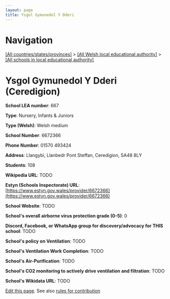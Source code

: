 ```yaml
---
layout: page
title: Ysgol Gymunedol Y Dderi
---
```

# Navigation

[[All countries/states/provinces]](../../..) > [[All Welsh local educational authority]](../..) > [[All schools in local educational authority]](..)

# Ysgol Gymunedol Y Dderi (Ceredigion)

**School LEA number**: 667

**Type**: Nursery, Infants & Juniors

**Type (Welsh)**: Welsh medium

**School Number**: 6672366

**Phone Number**: 01570 493424

**Address**: Llangybi, Llanbedr Pont Steffan, Ceredigion, SA48 8LY

**Students**: 108

**Wikipedia URL**: TODO

**Estyn (Schools Inspectorate) URL**: [https://www.estyn.gov.wales/provider/6672366](https://www.estyn.gov.wales/provider/6672366)

**School Website**: TODO

**School's overall airborne virus protection grade (0-5)**: 0

**Discord, Facebook, or WhatsApp group for discovery/advocacy for THIS school**: TODO

**School's policy on Ventilation**: TODO

**School's Ventilation Work Completion**: TODO

**School's Air-Purification**: TODO

**School's CO2 monitoring to actively drive ventilation and filtration**: TODO

**School's Wikidata URL**: TODO




[Edit this page](https://github.com/ventilate-schools/Wales/edit/prif/./Ceredigion/Ysgol_Gymunedol_Y_Dderi.md). See also [rules for contribution](../../../contribution-rules/)